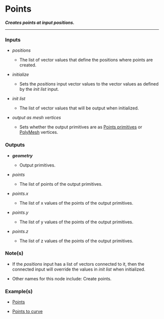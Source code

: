 
# Points

**_Creates points at input positions._**

---


### Inputs

* _positions_

  * The list of vector values that define the positions where points are created.

* _initialize_

  * Sets the _positions_ input vector values to the vector values as defined by the _init list_ input.

* _init list_

  * The list of vector values that will be output when initialized.

* _output as mesh vertices_

  * Sets whether the output primitives are as [Points primitives](/concepts/GeneralConcepts/points.md) or [PolyMesh](/concepts/GeneralConcepts/polyMesh.md) vertices.


### Outputs

* **_geometry_**

  * Output primitives.

* _points_

  * The list of points of the output primitives.

* _points.x_

  * The list of x values of the points of the output primitives.

* _points.y_

  * The list of y values of the points of the output primitives.

* _points.z_

  * The list of z values of the points of the output primitives.


### Note(s)

* If the _positions_ input has a list of vectors connected to it, then the connected input will override the values in _init list_ when initialized.

* Other names for this node include: Create points.


### Example(s)

* <a href="https://creator.trimble.com/graph?assetURI=whp:17b7d74c-68b8-4c82-bc2c-6398f96556e6&version=latest" target="_blank">Points</a>

* <a href="https://creator.trimble.com/graph?assetURI=whp:fe2a797b-58c5-4a2e-941d-bcae38ae6515&version=latest" target="_blank">Points to curve</a>
